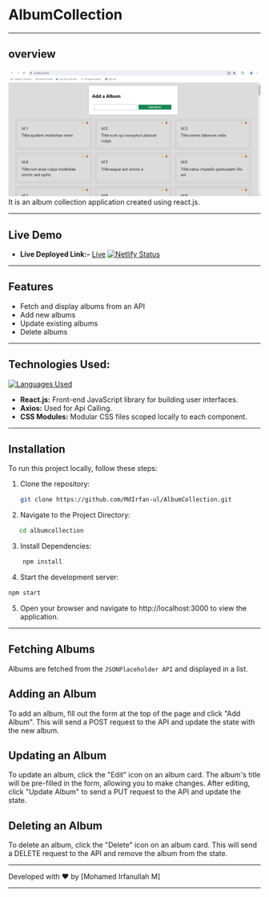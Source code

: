 # AlbumCollection
___

## overview

![Project Screenshot](ScreenShot.png)
It is an album collection application created using react.js. 

___

## Live Demo

- **Live Deployed Link:-** <a href="https://albumreactjs.netlify.app/" target="_blank">Live</a>
[![Netlify Status](https://api.netlify.com/api/v1/badges/ed13e739-c104-4260-a9cd-017b61a0b89e/deploy-status)](https://app.netlify.com/sites/albumreactjs/deploys)
___

## Features

- Fetch and display albums from an API
- Add new albums
- Update existing albums
- Delete albums
___

## Technologies Used:

[![Languages Used](https://skillicons.dev/icons?i=js,html,css,react)](https://skillicons.dev)

- **React.js:** Front-end JavaScript library for building user interfaces.
- **Axios:** Used for Api Calling. 
- **CSS Modules:** Modular CSS files scoped locally to each component.

___

## Installation

To run this project locally, follow these steps:

1. Clone the repository:

   ```bash
   git clone https://github.com/MdIrfan-ul/AlbumCollection.git
   ```
2. Navigate to the Project Directory:
```bash
   cd albumcollection
   ```
   
3. Install Dependencies:

 ```bash
     npm install
 ```

4. Start the development server:

```bash
npm start
```
5. Open your browser and navigate to http://localhost:3000 to view the application.

___

## Fetching Albums
Albums are fetched from the `JSONPlaceholder API` and displayed in a list.

## Adding an Album
To add an album, fill out the form at the top of the page and click "Add Album". This will send a POST request to the API and update the state with the new album.

## Updating an Album
To update an album, click the "Edit" icon on an album card. The album's title will be pre-filled in the form, allowing you to make changes. After editing, click "Update Album" to send a PUT request to the API and update the state.

## Deleting an Album
To delete an album, click the "Delete" icon on an album card. This will send a DELETE request to the API and remove the album from the state.

___

Developed with ❤️ by [Mohamed Irfanullah M]

___